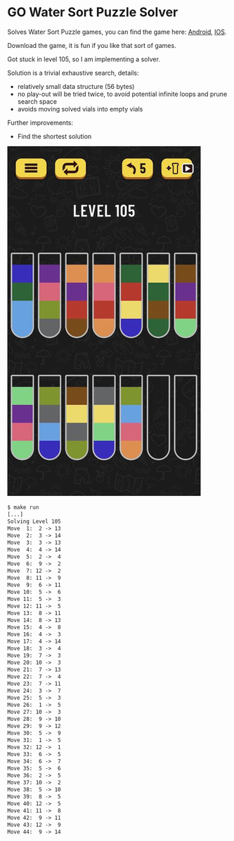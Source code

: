 # GO Water Sort Puzzle Solver

Solves Water Sort Puzzle games, you can find the game here:
[Android](https://play.google.com/store/apps/details?id=com.gma.water.sort.puzzle),
[IOS](https://apps.apple.com/us/app/water-sort-puzzle/id1514542157).

Download the game, it is fun if you like that sort of games. 

Got stuck in level 105, so I am implementing a solver. 

Solution is a trivial exhaustive search, details:
- relatively small data structure (56 bytes)
- no play-out will be tried twice, to avoid potential infinite loops and prune search space
- avoids moving solved vials into empty vials

Further improvements:
- Find the shortest solution

![](lvl105.jpg)


```shell script
$ make run
[...]
Solving Level 105
Move  1:  2 -> 13
Move  2:  3 -> 14
Move  3:  3 -> 13
Move  4:  4 -> 14
Move  5:  2 ->  4
Move  6:  9 ->  2
Move  7: 12 ->  2
Move  8: 11 ->  9
Move  9:  6 -> 11
Move 10:  5 ->  6
Move 11:  5 ->  3
Move 12: 11 ->  5
Move 13:  8 -> 11
Move 14:  8 -> 13
Move 15:  4 ->  8
Move 16:  4 ->  3
Move 17:  4 -> 14
Move 18:  3 ->  4
Move 19:  7 ->  3
Move 20: 10 ->  3
Move 21:  7 -> 13
Move 22:  7 ->  4
Move 23:  7 -> 11
Move 24:  3 ->  7
Move 25:  5 ->  3
Move 26:  1 ->  5
Move 27: 10 ->  3
Move 28:  9 -> 10
Move 29:  9 -> 12
Move 30:  5 ->  9
Move 31:  1 ->  5
Move 32: 12 ->  1
Move 33:  6 ->  5
Move 34:  6 ->  7
Move 35:  5 ->  6
Move 36:  2 ->  5
Move 37: 10 ->  2
Move 38:  5 -> 10
Move 39:  8 ->  5
Move 40: 12 ->  5
Move 41: 11 ->  8
Move 42:  9 -> 11
Move 43: 12 ->  9
Move 44:  9 -> 14
```


